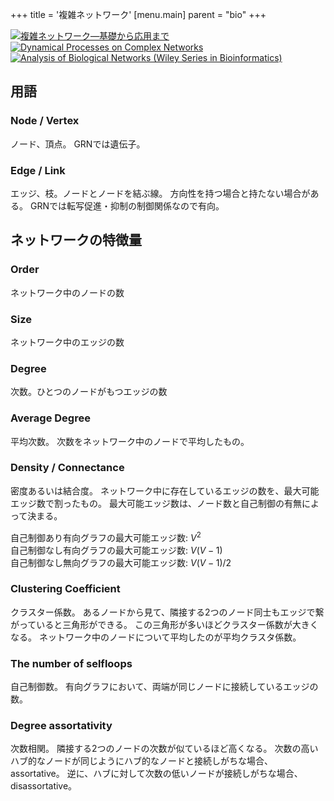 +++
title = '複雑ネットワーク'
[menu.main]
  parent = "bio"
+++

<a href="http://www.amazon.co.jp/exec/obidos/ASIN/4764903636/heavywatal-22/" rel="nofollow" target="_blank"><img src="http://ecx.images-amazon.com/images/I/412zEm9DGuL._SX160_.jpg" alt="複雑ネットワーク―基礎から応用まで" /></a>
<a href="http://www.amazon.co.jp/exec/obidos/ASIN/1107626250/heavywatal-22/" rel="nofollow" target="_blank"><img src="http://ecx.images-amazon.com/images/I/51f41OuhBOL._SX160_.jpg" alt="Dynamical Processes on Complex Networks" /></a>
<a href="http://www.amazon.co.jp/exec/obidos/ASIN/B005PS507U/heavywatal-22/" rel="nofollow" target="_blank"><img src="http://ecx.images-amazon.com/images/I/51F6oA7jkwL._SX150_.jpg" alt="Analysis of Biological Networks (Wiley Series in Bioinformatics)" /></a>
## 用語

### Node / Vertex

ノード、頂点。
GRNでは遺伝子。

### Edge / Link

エッジ、枝。ノードとノードを結ぶ線。
方向性を持つ場合と持たない場合がある。
GRNでは転写促進・抑制の制御関係なので有向。

## ネットワークの特徴量

### Order

ネットワーク中のノードの数

### Size

ネットワーク中のエッジの数

### Degree

次数。ひとつのノードがもつエッジの数

### Average Degree

平均次数。
次数をネットワーク中のノードで平均したもの。

### Density / Connectance

密度あるいは結合度。
ネットワーク中に存在しているエッジの数を、最大可能エッジ数で割ったもの。
最大可能エッジ数は、ノード数と自己制御の有無によって決まる。

自己制御あり有向グラフの最大可能エッジ数: $V ^ 2$\
自己制御なし有向グラフの最大可能エッジ数: $V (V - 1)$\
自己制御なし無向グラフの最大可能エッジ数: $V (V - 1) / 2$

### Clustering Coefficient

クラスター係数。
あるノードから見て、隣接する2つのノード同士もエッジで繋がっていると三角形ができる。
この三角形が多いほどクラスター係数が大きくなる。
ネットワーク中のノードについて平均したのが平均クラスタ係数。

### The number of selfloops

自己制御数。
有向グラフにおいて、両端が同じノードに接続しているエッジの数。

### Degree assortativity

次数相関。
隣接する2つのノードの次数が似ているほど高くなる。
次数の高いハブ的なノードが同じようにハブ的なノードと接続しがちな場合、assortative。
逆に、ハブに対して次数の低いノードが接続しがちな場合、disassortative。
